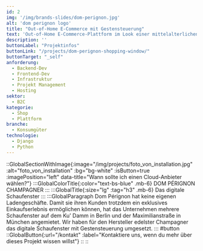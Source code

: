 ```yaml
---
id: 2
img: '/img/brands-slides/dom-perignon.jpg'
alt: 'dom perignon logo'
title: "Out-of-Home E-Commerce mit Gestensteuerung"
text: 'Out-of-Home E-Commerce-Plattform im Look einer mittelalterlichen 3D-Welt, die mittels Gesten über Tiefensensoren in Schaufenstern gesteuert werden kann. Produkte konnten direkt aus dem Schaufenster heraus gekauft werden.'
description: ''
buttonLabel: "Projektinfos"
buttonLink: "/projects/dom-perignon-shopping-window/"
buttonTarget: "_self"
anforderung: 
  - Backend-Dev
  - Frontend-Dev
  - Infrastruktur
  - Projekt Management
  - Hosting
sektor: 
  - B2C
kategorie: 
  - Shop
  - Plattform
branche: 
  - Konsumgüter
technologie: 
  - Django
  - Python
---
```


::GlobalSectionWithImage{:image="/img/projects/foto_von_installation.jpg" :alt="foto_von_installation" :bg="bg-white" :isButton=true :imagePosition="left" data-title="Wann sollte ich einen Cloud-Anbieter wählen?"}
:::GlobalColorTitle{:color="text-bs-blue" .mb-6}
DOM PÉRIGNON CHAMPAGNER
:::
:::GlobalTitle{:size="lg" :tag="h3" .mb-6}
Das digitale Schaufenster
:::
:::GlobalParagraph
Dom Pérignon hat keine eigenen Ladengeschäfte. Damit sie ihren Kunden trotzdem ein exklusives Einkaufserlebnis ermöglichen können, hat das Unternehmen mehrere Schaufenster auf dem Ku' Damm in Berlin und der Maximilianstraße in München angemietet. Wir haben für den Hersteller edelster Champagner das digitale Schaufenster mit Gestensteuerung umgesetzt.
:::
#button
::GlobalButton{:url="/kontakt" :label="Kontaktiere uns, wenn du mehr über dieses Projekt wissen willst"}
::
::

